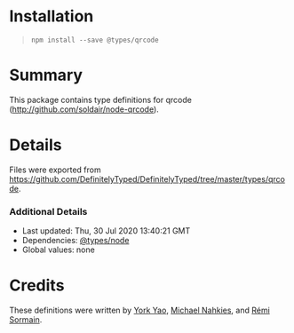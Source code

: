 # Installation
> `npm install --save @types/qrcode`

# Summary
This package contains type definitions for qrcode (http://github.com/soldair/node-qrcode).

# Details
Files were exported from https://github.com/DefinitelyTyped/DefinitelyTyped/tree/master/types/qrcode.

### Additional Details
 * Last updated: Thu, 30 Jul 2020 13:40:21 GMT
 * Dependencies: [@types/node](https://npmjs.com/package/@types/node)
 * Global values: none

# Credits
These definitions were written by [York Yao](https://github.com/plantain-00), [Michael Nahkies](https://github.com/mnahkies), and [Rémi Sormain](https://github.com/Marchelune).
